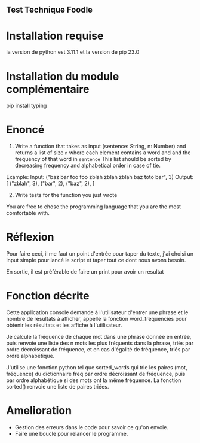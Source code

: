 ## Test Technique Foodle 

# Installation requise

la version de python est 3.11.1 et la version de pip 23.0

# Installation du module complémentaire

pip install typing


# Enoncé

1) Write a function that takes as input (sentence: String, n: Number) 
and returns a list of size `n` where each element contains a word and and the frequency of that word in `sentence`
This list should be sorted by decreasing frequency and alphabetical order in case of tie.

Example: 
Input: ("baz bar foo foo zblah zblah zblah baz toto bar", 3)
Output: 
[
   ("zblah", 3),
   ("bar", 2),
   ("baz", 2),
]

2) Write tests for the function you just wrote

You are free to chose the programming language that you are the most comfortable with.

# Réflexion

Pour faire ceci,  il me faut un point d'entrée pour taper du texte, j'ai choisi un input simple pour lancé le script et taper tout ce dont nous avons besoin.

En sortie, il est préférable de faire un print pour avoir un resultat

# Fonction décrite

Cette application console demande à l'utilisateur d'entrer une phrase et le nombre de résultats à afficher, appelle la fonction word_frequencies pour obtenir les résultats et les affiche à l'utilisateur.

Je calcule la fréquence de chaque mot dans une phrase donnée en entrée, puis renvoie une liste des n mots les plus fréquents dans la phrase, triés par ordre décroissant de fréquence, et en cas d'égalité de fréquence, triés par ordre alphabétique.

J'utilise une fonction python tel que sorted_words qui trie les paires (mot, fréquence) du dictionnaire freq par ordre décroissant de fréquence, puis par ordre alphabétique si des mots ont la même fréquence. La fonction sorted() renvoie une liste de paires triées.

# Amelioration

- Gestion des erreurs dans le code pour savoir ce qu'on envoie.
- Faire une boucle pour relancer le programme.
